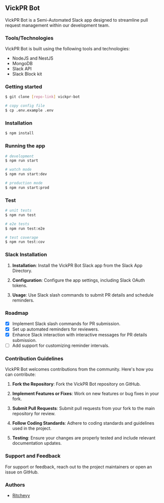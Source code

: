 ## VickPR Bot

VickPR Bot is a Semi-Automated Slack app designed to streamline pull request management within our development team.

### Tools/Technologies

VickPR Bot is built using the following tools and technologies:

- NodeJS and NestJS
- MongoDB
- Slack API
- Slack Block kit


### Getting started

```bash
$ git clone [repo-link] vickpr-bot
```

```bash
# copy config file
$ cp .env.example .env
```

### Installation

```bash
$ npm install
```

### Running the app

```bash
# development
$ npm run start

# watch mode
$ npm run start:dev

# production mode
$ npm run start:prod
```

### Test

```bash
# unit tests
$ npm run test

# e2e tests
$ npm run test:e2e

# test coverage
$ npm run test:cov
```

### Slack Installation

1. **Installation**: Install the VickPR Bot Slack app from the Slack App Directory.

2. **Configuration**: Configure the app settings, including Slack OAuth tokens.

3. **Usage**: Use Slack slash commands to submit PR details and schedule reminders.

### Roadmap

- [x] Implement Slack slash commands for PR submission.
- [x] Set up automated reminders for reviewers.
- [x] Enhance Slack interaction with interactive messages for PR details submission.
- [ ] Add support for customizing reminder intervals.

### Contribution Guidelines

VickPR Bot welcomes contributions from the community. Here's how you can contribute:

1. **Fork the Repository**: Fork the VickPR Bot repository on GitHub.

2. **Implement Features or Fixes**: Work on new features or bug fixes in your fork.

3. **Submit Pull Requests**: Submit pull requests from your fork to the main repository for review.

4. **Follow Coding Standards**: Adhere to coding standards and guidelines used in the project.

5. **Testing**: Ensure your changes are properly tested and include relevant documentation updates.

### Support and Feedback

For support or feedback, reach out to the project maintainers or open an issue on GitHub.


### Authors

- [Ritcheyy](https://github.com/ritcheyy)